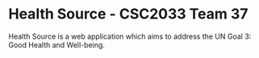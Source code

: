 # Health Source - CSC2033 Team 37
Health Source is a web application which aims to address the UN Goal 3: Good Health and Well-being.
